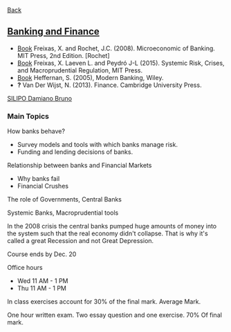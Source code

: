 
[Back](../Index.md)


## [Banking and Finance](https://www.unical.it/storage/cds/7239/activities/81989/)

- [Book](Book) Freixas, X. and Rochet, J.C. (2008). Microeconomic of Banking. MIT Press, 2nd Edition. [Rochet]
- [Book](<Books/Systemic Risk, Crises, and Macroprudential Regulation (2015).pdf>) Freixas, X. Laeven L. and  Peydró J-L (2015).  Systemic Risk, Crises, and Macroprudential Regulation, MIT Press. 
- [Book](<Modern Banking (2005).pdf>) Heffernan, S. (2005), Modern Banking, Wiley.
- **?** Van Der Wijst, N. (2013). Finance. Cambridge University Press.

[SILIPO Damiano Bruno](https://www.unical.it/storage/addressbook/gAAAAABlECyBA78BjC_RawD0g1sZy_WpLcdCC8pQ_w1rGgBCCD8K2NdkEu1vSt6-xyft84luSlBRT344sKN8Al4H7R3XesFjBg==/)

### Main Topics

How banks behave?

- Survey models and tools with which banks manage risk.
- Funding and lending decisions of banks.  

Relationship between banks and Financial Markets

- Why banks fail
- Financial Crushes

The role of Governments, Central Banks

Systemic Banks, Macroprudential tools

In the 2008 crisis the central banks pumped huge amounts of money into the system such that the real economy didn't collapse. That is why it's called a great Recession and not Great Depression.

Course ends by Dec. 20  

Office hours  

- Wed 11 AM - 1 PM  
- Thu 11 AM - 1 PM  

In class exercises account for 30% of the final mark. Average Mark.

One hour written exam. Two essay question and one exercise. 70% Of final mark.



